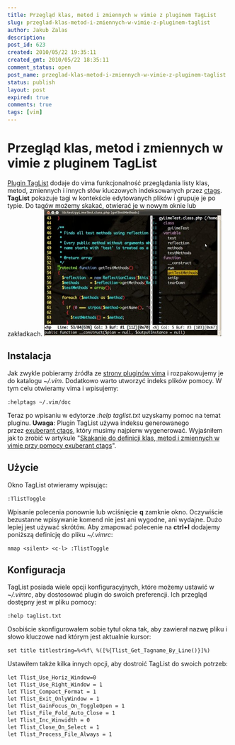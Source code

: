```yaml
---
title: Przegląd klas, metod i zmiennych w vimie z pluginem TagList
slug: przeglad-klas-metod-i-zmiennych-w-vimie-z-pluginem-taglist
author: Jakub Zalas
description: 
post_id: 623
created: 2010/05/22 19:35:11
created_gmt: 2010/05/22 18:35:11
comment_status: open
post_name: przeglad-klas-metod-i-zmiennych-w-vimie-z-pluginem-taglist
status: publish
layout: post
expired: true
comments: true
tags: [vim]
---
```


<!--Plugin TagList dodaje do vima funkcjonalność przeglądania listy klas, metod, zmiennych i innych słów kluczowych indeksowanych przez ctags. TagList pokazuje tagi w kontekście edytowanych plików i grupuje je po typie. Do tagów możemy skakać, otwierać je w nowym oknie lub zakładkach.-->

# Przegląd klas, metod i zmiennych w vimie z pluginem TagList

[Plugin TagList](http://vim.sourceforge.net/scripts/script.php?script_id=273) dodaje do vima funkcjonalność przeglądania listy klas, metod, zmiennych i innych słów kluczowych indeksowanych przez [ctags](/skakanie-do-definicji-klas-metod-i-zmiennych-w-vimie-przy-pomocy-exuberant-ctags). **TagList** pokazuje tagi w kontekście edytowanych plików i grupuje je po typie. Do tagów możemy skakać, otwierać je w nowym oknie lub zakładkach. ![Plugin TagList w vim](/uploads/wp//2010/05/vim-taglist-plugin-400x286.jpg)

## Instalacja

Jak zwykle pobieramy źródła ze [strony pluginów vima](http://www.vim.org/scripts/script.php?script_id=273) i rozpakowujemy je do katalogu _~/.vim_. Dodatkowo warto utworzyć indeks plików pomocy. W tym celu otwieramy vima i wpisujemy: 
    
    
    :helptags ~/.vim/doc

Teraz po wpisaniu w edytorze _:help taglist.txt_ uzyskamy pomoc na temat pluginu. **Uwaga**: Plugin TagList używa indeksu generowanego przez [exuberant ctags](http://ctags.sourceforge.net), który musimy najpierw wygenerować. Wyjaśniłem jak to zrobić w artykule "[Skakanie do definicji klas, metod i zmiennych w vimie przy pomocy exuberant ctags](/skakanie-do-definicji-klas-metod-i-zmiennych-w-vimie-przy-pomocy-exuberant-ctags)". 

## Użycie

Okno TagList otwieramy wpisując: 
    
    
    :TlistToggle

Wpisanie polecenia ponownie lub wciśnięcie **q** zamknie okno. Oczywiście bezustanne wpisywanie komend nie jest ani wygodne, ani wydajne. Dużo lepiej jest używać skrótów. Aby zmapować polecenie na **ctrl+l** dodajemy poniższą definicję do pliku _~/.vimrc_: 
    
    
    nmap <silent> <c-l> :TlistToggle

## Konfiguracja

TagList posiada wiele opcji konfiguracyjnych, które możemy ustawić w _~/.vimrc_, aby dostosować plugin do swoich preferencji. Ich przegląd dostępny jest w pliku pomocy: 
    
    
    :help taglist.txt

Osobiście skonfigurowałem sobie tytuł okna tak, aby zawierał nazwę pliku i słowo kluczowe nad którym jest aktualnie kursor: 
    
    
    set title titlestring=%<%f\ %([%{Tlist_Get_Tagname_By_Line()}]%)

Ustawiłem także kilka innych opcji, aby dostroić TagList do swoich potrzeb: 
    
    
    let Tlist_Use_Horiz_Window=0
    let Tlist_Use_Right_Window = 1
    let Tlist_Compact_Format = 1
    let Tlist_Exit_OnlyWindow = 1
    let Tlist_GainFocus_On_ToggleOpen = 1
    let Tlist_File_Fold_Auto_Close = 1
    let Tlist_Inc_Winwidth = 0
    let Tlist_Close_On_Select = 1
    let Tlist_Process_File_Always = 1
